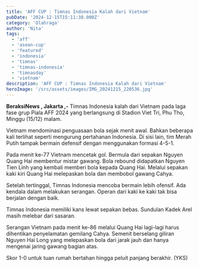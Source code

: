 ```yaml
---
title: 'AFF CUP : Timnas Indonesia Kalah dari Vietnam'
pubDate: '2024-12-15T15:11:38.000Z'
category: 'Olahraga'
author: 'Nita'
tags:
  - 'aff'
  - 'asean-cup'
  - 'featured'
  - 'indonesia'
  - 'timnas'
  - 'timnas-indonesia'
  - 'timnasday'
  - 'vietnam'
description: 'AFF CUP : Timnas Indonesia Kalah dari Vietnam'
heroImage: '/src/assets/images/IMG_20241215_220536.jpg'
---
```


**BeraksiNews , Jakarta ,-** Timnas Indonesia kalah dari Vietnam pada laga fase grup Piala AFF 2024 yang berlangsung di Stadion Viet Tri, Phu Tho, Minggu (15/12) malam.

Vietnam mendominasi penguasaan bola sejak menit awal. Bahkan beberapa kali terlihat seperti mengurung pertahanan Indonesia. Di sisi lain, tim Merah Putih tampak bermain defensif dengan menggunakan formasi 4-5-1.

Pada menit ke-77 Vietnam mencetak gol. Bermula dari sepakan Nguyen Quang Hai membentur mistar gawang. Bola rebound didapatkan Nguyen Tien Linh yang kembali memberi bola kepada Quang Hai. Melalui sepakan kaki kiri Quang Hai melepaskan bola dan membobol gawang Cahya.

Setelah tertinggal, Timnas Indonesia mencoba bermain lebih ofensif. Ada kendala dalam melakukan serangan. Operan dari kaki ke kaki tak bisa berjalan dengan baik.

Timnas Indonesia memiliki kans lewat sepakan bebas. Sundulan Kadek Arel masih melebar dari sasaran.

Serangan Vietnam pada menit ke-86 melalui Quang Hai lagi-lagi harus dihentikan penyelamatan gemilang Cahya. Semenit berselang giliran Nguyen Hai Long yang melepaskan bola dari jarak jauh dan hanya mengenai jaring gawang bagian atas.

Skor 1-0 untuk tuan rumah bertahan hingga peluit panjang berakhir. (YKS)
